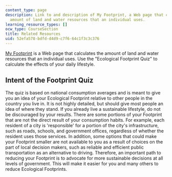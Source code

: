 ```yaml
---
content_type: page
description: Link to and description of My Footprint, a Web page that calculates the
  amount of land and water resources that an individual uses.
learning_resource_types: []
ocw_type: CourseSection
title: Related Resources
uid: 52efa578-bdfd-d4d9-c7f6-64c1f3c3c376
---
```


[My Footprint](http://myfootprint.org/) is a Web page that calculates the amount of land and water resources that an individual uses. Use the "Ecological Footprint Quiz" to calculate the effects of your daily lifestyle.

Intent of the Footprint Quiz
----------------------------

The quiz is based on national consumption averages and is meant to give you an idea of your Ecological Footprint relative to other people in the country you live in. It is not highly detailed, but should give most people an idea of where they stand. If you already live a sustainable lifestyle, do not be discouraged by your results. There are some portions of your Footprint that are not the direct result of your consumption habits. For example, each resident of a city is 'responsible' for a portion of the city's infrastructure, such as roads, schools, and government offices, regardless of whether the resident uses those services. In addition, some options that could make your Footprint smaller are not available to you as a result of choices on the part of local decision makers, such as reliable and efficient public transportation as an alternative to driving. Therefore, an important path to reducing your Footprint is to advocate for more sustainable decisions at all levels of government. This will make it easier for you and many others to reduce Ecological Footprints.